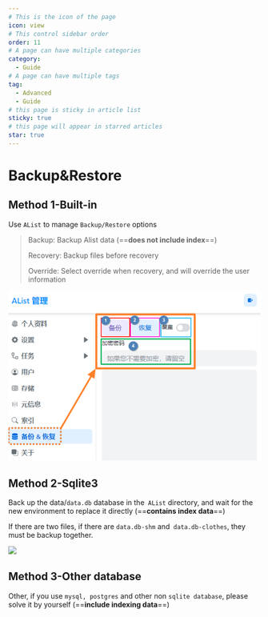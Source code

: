 ```yaml
---
# This is the icon of the page
icon: view
# This control sidebar order
order: 11
# A page can have multiple categories
category:
  - Guide
# A page can have multiple tags
tag:
  - Advanced
  - Guide
# this page is sticky in article list
sticky: true
# this page will appear in starred articles
star: true
---
```


# Backup&Restore

## **Method 1-Built-in**

Use `AList` to manage `Backup/Restore` options

> Backup: Backup Alist data (==**does not include index**==) 
>
> Recovery: Backup files before recovery 
>
> Override: Select override when recovery, and will override the user information

![](/img/advanced/backup.png)



## **Method 2-Sqlite3**

Back up the data/`data.db` database in the` AList` directory, and wait for the new environment to replace it directly (==**contains index data**==)

 If there are two files, if there are `data.db-shm` and` data.db-clothes`, they must be backup together.

![](/img/advanced/sqlite3.png)



## **Method 3-Other database**

Other, if you use `mysql, postgres` and other non ` sqlite database `, please solve it by yourself (==**include indexing data**==)
